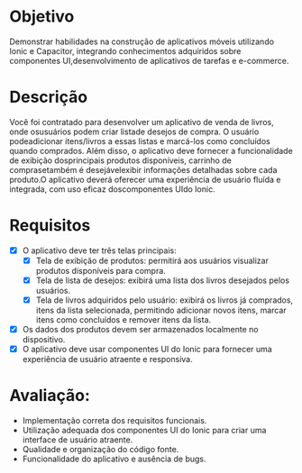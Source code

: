 # Objetivo

Demonstrar habilidades na construção de aplicativos móveis utilizando Ionic e Capacitor, integrando conhecimentos adquiridos sobre componentes UI,desenvolvimento de aplicativos de tarefas e e-commerce.

# Descrição

Você foi contratado para desenvolver um aplicativo de venda de livros, onde osusuários podem criar listade desejos de compra. O usuário podeadicionar itens/livros a  essas  listas  e  marcá-los  como  concluídos  quando  comprados.  Além  disso,  o  aplicativo  deve fornecer a funcionalidade de exibição dosprincipais produtos disponíveis, carrinho de comprasetambém é desejávelexibir informações  detalhadas sobre cada produto.O aplicativo deverá oferecer uma experiência de usuário fluída e integrada, com uso eficaz doscomponentes UIdo Ionic.

# Requisitos

- [x] O aplicativo deve ter três telas principais:
    - [x] Tela de exibição de produtos: permitirá aos usuários visualizar produtos disponíveis para compra.
    - [x] Tela de lista de desejos: exibirá uma lista dos livros desejados pelos usuários.
    - [x] Tela de livros adquiridos pelo usuário: exibirá os livros já comprados, itens da lista selecionada, permitindo adicionar novos itens, marcar itens como concluídos e remover itens da lista.
- [x] Os dados dos produtos devem ser armazenados localmente no dispositivo.
- [x] O aplicativo deve usar componentes UI do Ionic para fornecer uma experiência de usuário atraente e responsiva.

# Avaliação:

- Implementação correta dos requisitos funcionais.
- Utilização adequada dos componentes UI do Ionic para criar uma interface de usuário atraente.
- Qualidade e organização do código fonte.
- Funcionalidade do aplicativo e ausência de bugs.
